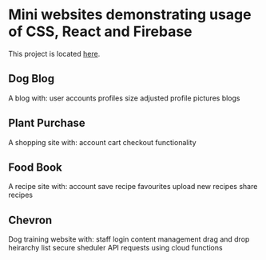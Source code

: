 # Mini websites demonstrating usage of CSS, React and Firebase

This project is located [here](https://paulneville.com.au).

## Dog Blog

A blog with:
  user accounts
  profiles
  size adjusted profile pictures
  blogs

## Plant Purchase

A shopping site with:
  account
  cart
  checkout functionality

## Food Book

A recipe site with:
  account
  save recipe favourites
  upload new recipes
  share recipes

## Chevron

Dog training website with:
  staff login
  content management
  drag and drop heirarchy list
  secure sheduler API requests using cloud functions



